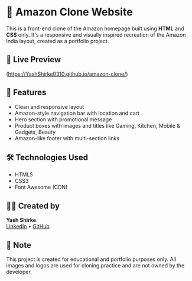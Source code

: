 # 🛒 Amazon Clone Website

This is a front-end clone of the Amazon homepage built using **HTML** and **CSS** only. It's a responsive and visually inspired recreation of the Amazon India layout, created as a portfolio project.

## 🔗 Live Preview
(https://YashShirke0310.github.io/amazon-clone/)  


## 🚀 Features
- Clean and responsive layout
- Amazon-style navigation bar with location and cart
- Hero section with promotional message
- Product boxes with images and titles like Gaming, Kitchen, Mobile & Gadgets, Beauty
- Amazon-like footer with multi-section links

## 🛠️ Technologies Used
- HTML5
- CSS3
- Font Awesome (CDN)


## 👨‍💻 Created by
**Yash Shirke**  
[LinkedIn](https://www.linkedin.com/in/yash-shirke-460997343) • [GitHub](https://github.com/YashShirke0310)

## 📌 Note
This project is created for educational and portfolio purposes only. All images and logos are used for cloning practice and are not owned by the developer.

